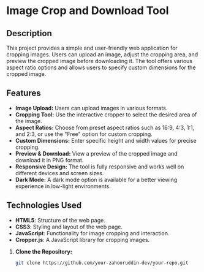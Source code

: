 ﻿# Image Crop and Download Tool

## Description

This project provides a simple and user-friendly web application for cropping images. Users can upload an image, adjust the cropping area, and preview the cropped image before downloading it. The tool offers various aspect ratio options and allows users to specify custom dimensions for the cropped image.

## Features

- **Image Upload:** Users can upload images in various formats.
- **Cropping Tool:** Use the interactive cropper to select the desired area of the image.
- **Aspect Ratios:** Choose from preset aspect ratios such as 16:9, 4:3, 1:1, and 2:3, or use the "Free" option for custom cropping.
- **Custom Dimensions:** Enter specific height and width values for precise cropping.
- **Preview & Download:** View a preview of the cropped image and download it in PNG format.
- **Responsive Design:** The tool is fully responsive and works well on different devices and screen sizes.
- **Dark Mode:** A dark mode option is available for a better viewing experience in low-light environments.

## Technologies Used

- **HTML5**: Structure of the web page.
- **CSS3**: Styling and layout of the web page.
- **JavaScript**: Functionality for image cropping and interaction.
- **Cropper.js**: A JavaScript library for cropping images.



1. **Clone the Repository:**

   ```bash
   git clone https://github.com/your-zahooruddin-dev/your-repo.git
